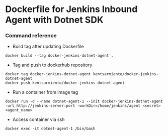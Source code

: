 # Dockerfile for Jenkins Inbound Agent with Dotnet SDK

### Command reference

* Build tag after updating Dockerfile
```
docker build --tag docker-jenkins-dotnet-agent .
```

* Tag and push to dockerhub repository
```
docker tag docker-jenkins-dotnet-agent kentsarmiento/docker-jenkins-dotnet-agent
docker push kentsarmiento/docker-jenkins-dotnet-agent
```

* Run a container from image tag
```
docker run -d --name dotnet-agent-1 --init docker-jenkins-dotnet-agent -url http://jenkins-server:port -workDir=/home/jenkins/agent <secret> <agent_name>
```

* Access container via ssh
```
docker exec -it dotnet-agent-1 /bin/bash
```
